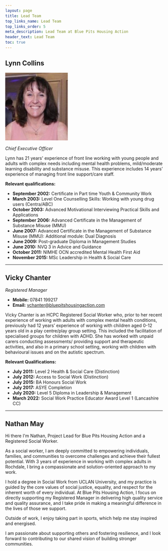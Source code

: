 ```yaml
---
layout: page
title: Lead Team
top_links_name: Lead Team
top_links_order: 5
meta_description: Lead Team at Blue Pits Housing Action
header_text: Lead Team
toc: true
---
```


## **Lynn Collins**

![Lynn Collins](/img/lynn-collins-ceo.jpg)

*Chief Executive Officer*

Lynn has 21 years' experience of front line working with young people and adults with complex needs including mental health problems, mild/moderate learning disability and substance misuse. This experience includes 14 years’ experience of managing front line support/care staff.

**Relevant qualifications:**

*   **September 2002:** Certificate in Part time Youth & Community Work
*   **March 2003:** Level One Counselling Skills: Working with young drug users (Centra/ABC)
*   **October 2003:** Advanced Motivational Interviewing Practical Skills and Applications
*   **September 2006:** Advanced Certificate in the Management of Substance Misuse (MMU)
*   **June 2007:** Advanced Certificate in the Management of Substance Misuse (MMU): Additional module: Dual Diagnosis
*   **June 2009:** Post-graduate Diploma in Management Studies
*   **June 2010:** NVQ 3 in Advice and Guidance
*   **October 2011:** NIMHE OCN accredited Mental Health First Aid
*   **November 2015:** MSc Leadership in Health & Social Care

---

## **Vicky Chanter**

*Registered Manager*

*   **Mobile:** 07841 199217
*   **Email:** [vchanter@bluepitshousingaction.com](mailto:vchanter@bluepitshousingaction.com)

Vicky Chanter is an HCPC Registered Social Worker who, prior to her recent experience of working with adults with complex mental health conditions, previously had 12 years’ experience of working with children aged 0-12 years old in a play centre/play group setting. This included the facilitation of specialised groups for children with ADHD. She has worked with unpaid carers conducting assessments/ providing support and therapeutic activities, and also in a primary school setting, working with children with behavioural issues and on the autistic spectrum.

**Relevant Qualifications:**

*   **July 2011:** Level 2 Health & Social Care (Distinction)
*   **July 2012:** Access to Social Work (Distinction)
*   **July 2015:** BA Honours Social Work
*   **July 2017:** ASYE Completion
*   **July 2020:** Level 5 Diploma in Leadership & Management
*   **March 2022:** Social Work Practice Educator Award Level 1 (Lancashire CC)

---

## **Nathan May**

Hi there I'm Nathan, Project Lead for Blue Pits Housing Action and a Registered Social Worker.

As a social worker, I am deeply committed to empowering individuals, families, and communities to overcome challenges and achieve their fullest potential. With 3 years of experience in working with complex adults in Rochdale, I bring a compassionate and solution-oriented approach to my work.

I hold a degree in Social Work from UCLAN University, and my practice is guided by the core values of social justice, equality, and respect for the inherent worth of every individual. At Blue Pits Housing Action, I focus on directly supporting my Registered Manager in delivering high quality service and quality assurance, and I take pride in making a meaningful difference in the lives of those we support.

Outside of work, I enjoy taking part in sports, which help me stay inspired and energised.

I am passionate about supporting others and fostering resilience, and I look forward to contributing to our shared vision of building stronger communities.
